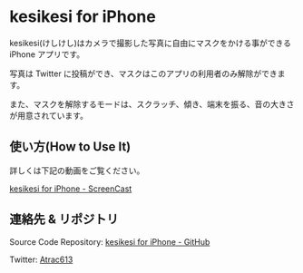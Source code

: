 kesikesi for iPhone
=============

kesikesi(けしけし)はカメラで撮影した写真に自由にマスクをかける事ができる iPhone アプリです。

写真は Twitter に投稿ができ、マスクはこのアプリの利用者のみ解除ができます。

また、マスクを解除するモードは、スクラッチ、傾き、端末を振る、音の大きさが用意されています。

使い方(How to Use It)
-------

詳しくは下記の動画をご覧ください。

[kesikesi for iPhone - ScreenCast][screencast]

連絡先 & リポジトリ
-------

Source Code Repository: [kesikesi for iPhone - GitHub][kesikesi]

Twitter: [Atrac613][twitter]

[twitter]: http://twitter.com/Atrac613
[kesikesi]: https://github.com/Atrac613/kesikesi-iOS
[screencast]: http://www.screencast.com/t/GXIrzF5DdSy
